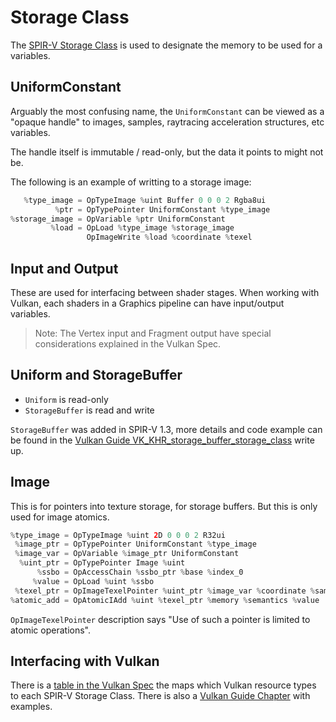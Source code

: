 # Storage Class

The [SPIR-V Storage Class](https://registry.khronos.org/SPIR-V/specs/unified1/SPIRV.html#_storage_class) is used to designate the memory to be used for a variables.

## UniformConstant

Arguably the most confusing name, the `UniformConstant` can be viewed as a "opaque handle" to images, samples, raytracing acceleration structures, etc variables.

The handle itself is immutable / read-only, but the data it points to might not be.

The following is an example of writting to a storage image:

```swift
   %type_image = OpTypeImage %uint Buffer 0 0 0 2 Rgba8ui
          %ptr = OpTypePointer UniformConstant %type_image
%storage_image = OpVariable %ptr UniformConstant
         %load = OpLoad %type_image %storage_image
                 OpImageWrite %load %coordinate %texel
```

## Input and Output

These are used for interfacing between shader stages. When working with Vulkan, each shaders in a Graphics pipeline can have input/output variables.

> Note: The Vertex input and Fragment output have special considerations explained in the Vulkan Spec.

## Uniform and StorageBuffer

- `Uniform` is read-only
- `StorageBuffer` is read and write

`StorageBuffer` was added in SPIR-V 1.3, more details and code example can be found in the [Vulkan Guide VK_KHR_storage_buffer_storage_class](https://github.com/KhronosGroup/Vulkan-Guide/blob/main/chapters/extensions/shader_features.adoc#vk_khr_storage_buffer_storage_class) write up.

## Image

This is for pointers into texture storage, for storage buffers. But this is only used for image atomics.

```swift
%type_image = OpTypeImage %uint 2D 0 0 0 2 R32ui
 %image_ptr = OpTypePointer UniformConstant %type_image
 %image_var = OpVariable %image_ptr UniformConstant
  %uint_ptr = OpTypePointer Image %uint
      %ssbo = OpAccessChain %ssbo_ptr %base %index_0
     %value = OpLoad %uint %ssbo
 %texel_ptr = OpImageTexelPointer %uint_ptr %image_var %coordinate %sample
%atomic_add = OpAtomicIAdd %uint %texel_ptr %memory %semantics %value
```

`OpImageTexelPointer` description says "Use of such a pointer is limited to atomic operations".

## Interfacing with Vulkan

There is a [table in the Vulkan Spec](https://docs.vulkan.org/spec/latest/chapters/interfaces.html#interfaces-resources-storage-class-correspondence) the maps which Vulkan resource types to each SPIR-V Storage Class. There is also a [Vulkan Guide Chapter](https://github.com/KhronosGroup/Vulkan-Guide/blob/main/chapters/mapping_data_to_shaders.adoc) with examples.
